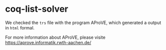 # coq-list-solver

We checked the `trs` file with the program AProVE, which generated a output in `html` formal.

For more information about AProVE, please visite https://aprove.informatik.rwth-aachen.de/
